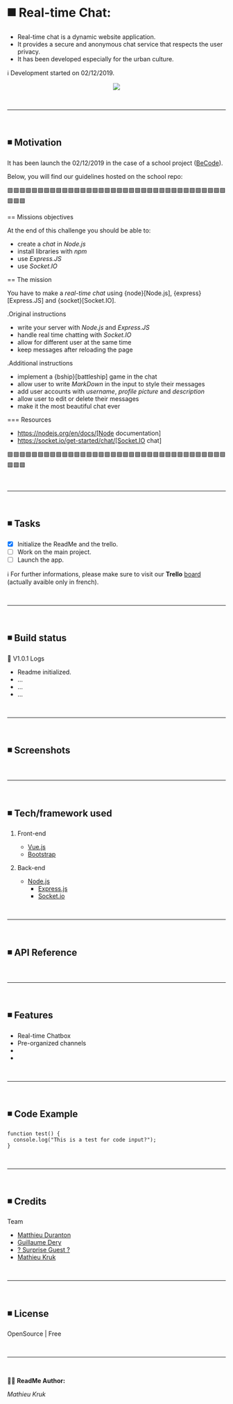 # ◼️ Real-time Chat:

<ul>
  <li>Real-time chat is a dynamic website application.</li>
  <li>It provides a secure and anonymous chat service that respects the user privacy.</li>
  <li>It has been developed especially for the urban culture.</li>
</ul>

ℹ️ Development started on 02/12/2019.

<p align="center">
  <img src="https://s14-eu5.startpage.com/cgi-bin/serveimage?url=https%3A%2F%2Fupload.wikimedia.org%2Fwikipedia%2Fcommons%2F9%2F9b%2FSocial_Network_Analysis_Visualization.png&sp=faebc9faffea40798896f3bee0603df8&anticache=403882">
</p>

<br>
<hr>
<br>

## ◾ Motivation

It has been launch the 02/12/2019 in the case of a school project (<a href="https://github.com/becodeorg" target="_blank">BeCode</a>).

Below, you will find our guidelines hosted on the school repo: 

🟩🟩🟩🟩🟩🟩🟩🟩🟩🟩🟩🟩🟩🟩🟩🟩🟩🟩🟩🟩🟩🟩🟩🟩🟩🟩🟩🟩🟩🟩🟩🟩🟩🟩🟩🟩🟩🟩🟩

== Missions objectives

At the end of this challenge you should be able to:

* create a *chat* in *Node.js* 
* install libraries with *npm*
* use *Express.JS*
* use *Socket.IO*


== The mission

You have to make a _real-time chat_ using {node}[Node.js], {express}[Express.JS]
and {socket}[Socket.IO].

.Original instructions
* write your server with *Node.js* and *Express.JS*
* handle real time chatting with *Socket.IO*
* allow for different user at the same time
* keep messages after reloading the page

.Additional instructions
* implement a {bship}[battleship] game in the chat
* allow user to write *MarkDown* in the input to style their messages
* add user accounts with _username_, _profile picture_ and _description_
* allow user to edit or delete their messages
* make it the most beautiful chat ever


=== Resources

* https://nodejs.org/en/docs/[Node documentation]
* https://socket.io/get-started/chat/[Socket.IO chat]


🟩🟩🟩🟩🟩🟩🟩🟩🟩🟩🟩🟩🟩🟩🟩🟩🟩🟩🟩🟩🟩🟩🟩🟩🟩🟩🟩🟩🟩🟩🟩🟩🟩🟩🟩🟩🟩🟩🟩

<br>
<hr>
<br>

## ◾ Tasks

- [x] Initialize the ReadMe and the trello.
- [ ] Work on the main project.
- [ ] Launch the app.

ℹ️ For further informations, please make sure to visit our **Trello** [board](https://trello.com/b/NSohfKPi/real-time-chat) (actually avaible only in french).

<br>
<hr>
<br>

## ◾ Build status

📲 V1.0.1
Logs
   - Readme initialized.
   - ...
   - ...
   - ...

<br>
<hr>
<br>

## ◾ Screenshots

<br>
<hr>
<br>

## ◾ Tech/framework used

1. Front-end
   - [Vue.js](https://vuejs.org/)
   - [Bootstrap](https://getbootstrap.com/)
   
2. Back-end
   - [Node.js](https://nodejs.org/en/)
     - [Express.js](https://expressjs.com/)
     - [Socket.io](https://socket.io/)

<br>
<hr>
<br>

## ◾ API Reference

<br>
<hr>
<br>

## ◾ Features

<ul>
  <li>Real-time Chatbox</li>
  <li>Pre-organized channels</li>
  <li></li>
  <li></li>
</ul>

<br>
<hr>
<br>

## ◾ Code Example

```
function test() {
  console.log("This is a test for code input?");
}
```
<br>
<hr>
<br>

## ◾ Credits
Team
   - [Matthieu Duranton](https://pages.github.com/MatthieuDuranton/)
   - [Guillaume Dery](https://pages.github.com/GuillaumeDery98/)
   - [? Surprise Guest ?](https://pages.github.com/)
   - [Mathieu Kruk](https://pages.github.com/MathieuKruk/)

<br>
<hr>
<br>

## ◾ License

OpenSource | Free

<br>
<hr>
<br>

✍🏻 **ReadMe Author:**

*Mathieu Kruk*
